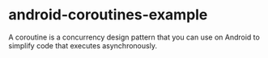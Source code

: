 # android-coroutines-example
A coroutine is a concurrency design pattern that you can use on Android to simplify code that executes asynchronously.

